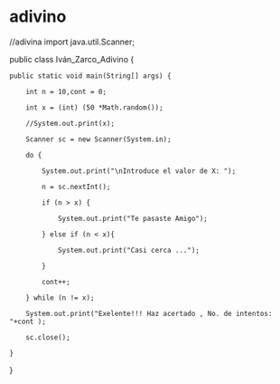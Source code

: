 # adivino
//adivina
import java.util.Scanner;



public class Iván_Zarco_Adivino {



    public static void main(String[] args) {

        int n = 10,cont = 0;

        int x = (int) (50 *Math.random());

        //System.out.print(x);

        Scanner sc = new Scanner(System.in);

        do {

            System.out.print("\nIntroduce el valor de X: ");

            n = sc.nextInt();

            if (n > x) {

                System.out.print("Te pasaste Amigo");

            } else if (n < x){

                System.out.print("Casi cerca ...");

            }

            cont++;

        } while (n != x);

        System.out.print("Exelente!!! Haz acertado , No. de intentos: "+cont );

        sc.close();

    }

}
